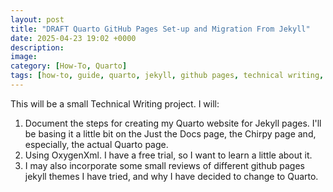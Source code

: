 ```yaml
---
layout: post
title: "DRAFT Quarto GitHub Pages Set-up and Migration From Jekyll"
date: 2025-04-23 19:02 +0000
description:
image:
category: [How-To, Quarto]
tags: [how-to, guide, quarto, jekyll, github pages, technical writing, oxygen xml]
---
```


This will be a small Technical Writing project. I will:

1. Document the steps for creating my Quarto website for Jekyll pages. I'll be basing it a little bit on the Just the Docs page, the Chirpy page and, especially, the actual Quarto page.
2. Using OxygenXml. I have a free trial, so I want to learn a little about it.
3. I may also incorporate some small reviews of different github pages jekyll themes I have tried, and why I have decided to change to Quarto.